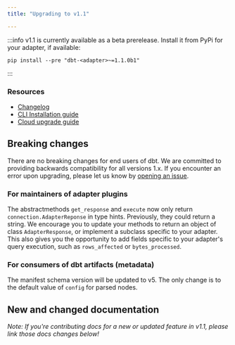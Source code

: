 ```yaml
---
title: "Upgrading to v1.1"

---
```


:::info
v1.1 is currently available as a beta prerelease. Install it from PyPi for your adapter, if available:
```
pip install --pre "dbt-<adapter>~=1.1.0b1"
```
:::

### Resources

- [Changelog](https://github.com/dbt-labs/dbt-core/blob/HEAD/CHANGELOG.md)
- [CLI Installation guide](/dbt-cli/install/overview)
- [Cloud upgrade guide](/docs/dbt-cloud/cloud-configuring-dbt-cloud/cloud-choosing-a-dbt-version)

## Breaking changes

There are no breaking changes for end users of dbt. We are committed to providing backwards compatibility for all versions 1.x. If you encounter an error upon upgrading, please let us know by [opening an issue](https://github.com/dbt-labs/dbt-core/issues/new).

### For maintainers of adapter plugins

The abstractmethods `get_response` and `execute` now only return `connection.AdapterReponse` in type hints. Previously, they could return a string. We encourage you to update your methods to return an object of class `AdapterResponse`, or implement a subclass specific to your adapter. This also gives you the opportunity to add fields specific to your adapter's query execution, such as `rows_affected` or `bytes_processed`.

### For consumers of dbt artifacts (metadata)

The manifest schema version will be updated to v5. The only change is to the default value of `config` for parsed nodes.

## New and changed documentation

_Note: If you're contributing docs for a new or updated feature in v1.1, please link those docs changes below!_
